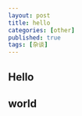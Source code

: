 ```yaml
---
layout: post
title: hello
categories: [other]
published: true
tags: [杂谈]
---
```


## Hello

## world
